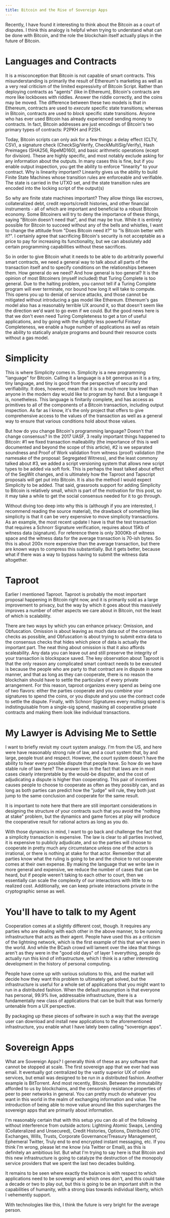 ```yaml
---
title: Bitcoin and the Rise of Sovereign Apps
---
```


Recently, I have found it interesting to think about the Bitcoin as a court of disputes. I think this analogy
is helpful when trying to understand what can be done with Bitcoin, and the role the blockchain itself actually
plays in the future of Bitcoin.

# Languages and Contracts

It is a misconception that Bitcoin is not capable of smart contracts. This misunderstanding is primarily the result
of Ethereum's marketing as well as a very real criticism of the limited expressivity of Bitcoin Script. Rather than deploying contracts as "agents" (like in Ethereum), Bitcoin's contracts are more like lockboxes with riddles. Answer the riddle correctly, and the coins may be moved. The difference between these two models is that in Ethereum, contracts are used to *execute* specific state transitions; whereas in Bitcoin, contracts are used to *block* specific state transitions. Anyone who has ever used Bitcoin has already experienced sending money to contracts. In fact, Bitcoin addresses are just encodings of Bitcoin's two primary types of contracts: P2PKH and P2SH.

Today, Bitcoin scripts can only ask for a few things: a delay effect (CLTV, CSV), a signature check (CheckSig/Verify, CheckMultiSig/Verify), Hash Preimages (SHA256, RipeMD160), and basic arithmetic operations (ecept for division). These are highly specific, and most notably exclude asking for any information about the outputs. In many cases this is fine, but if you enable output inspection, you get the ability to enforce "linearity" to your contract. Why is linearity important? Linearity gives us the ability to build Finite State Machines whose transition rules are enforceable and verifiable. The state is carried in the UTXO set, and the state transition rules are encoded into the locking script of the output(s)

So why are finite state machines important? They allow things like escrows, collateralized debt, credit reports/credit histories, and other financial instruments - all of which are important and beneficial to a robust Bitcoin economy. Some Bitcoiners will try to deny the importance of these things, saying "Bitcoin doesn't need that", and that may be true. While it is entirely possible for Bitcoin to succeed without any of the bells and whistles, I want to change the attitude from "Does Bitcoin need it?" to "Is Bitcoin better with it?". I certainly agree that sacrificing Bitcoin's security is not acceptable as a price to pay for increasing its functionality, but we can absolutely add certain programming capabilities without these sacrifices.

So in order to give Bitcoin what it needs to be able to do arbitrarily powerful smart contracts, we need a
general way to talk about all parts of the transaction itself and to specify conditions on the relationships
between them. How general do we need? And how general is too general? It is the opinion of most Bitcoiners (myself
included) that Turing Complete is too general. Due to the halting problem, you cannot tell if a Turing Complete
program will ever terminate, nor bound how long it will take to compute. This opens you up to denial of service
attacks, and those cannot be mitigated without introducing a gas model like Ethereum. Ethereum's gas model also
has a reasonably terrible UX around it, so that doesn't seem like the direction we'd want to go even
if we could. But the good news here is that we don't even need Turing Completeness to get a ton of useful
applications, and by going with the slightly less powerful Finitary Completeness, we enable a huge number of
applications as well as retain the ability to statically analyze programs and bound their resource costs without a
gas model.

# Simplicity

This is where Simplicity comes in. Simplicity is a new programming "language" for Bitcoin. Calling it a language
is a bit generous as it is a tiny, tiny language, and tiny is good from the perspective of security and verifiability. It does, however, mean that it is so much more low level than anyone in the modern day would like to program by hand. But a language it is, nonetheless. This language is finitarily complete, and has access as primitives to all of the components of a Bitcoin transaction, including output inspection. As far as I know, it's the only project that offers to give comprehensive access to the values of the transaction as well as a general way to ensure that various conditions hold about those values.

But how do you change Bitcoin's programming language? Doesn't that change consensus? In the 2017 UASF, 3 really
important things happened to Bitcoin: #1 we fixed transaction malleability (the importance of this is well
documented and beyond the scope of this article), #2 is we separated soundness and Proof of Work validation from
witness (proof) validation (the namesake of the proposal: Segregated Witness), and the least commony talked about
#3, we added a script versioning system that allows new script types to be added via soft fork. This is perhaps
the least talked about effect of the SegWit changes, and is ultimately how the Taproot and Tapscript proposals
will get put into Bitcoin. It is also the method I would expect Simplicity to be added. That said, grassroots support for adding Simplicity to Bitcoin is relatively small, which is part of the motivation for this post, so it may take a while to get the social consensus needed for it to go through.

Without diving too deep into why this is (although if you are interested, I recommend reading the source material),
the drawback of something like simplicity is that it can be very expensive to move simplicity transactions. As an
example, the most recent update I have is that the test transaction that requires a Schnorr Signature verification,
requires about 15Kb of witness data (signature). For reference there is only 3000Kb of witness space and the
witness data for the average transaction is 70-ish bytes. So this is about 200x more expensive than the average
transaction, but there are known ways to compress this substantially. But it gets better, because what if there was
a way to bypass having to submit the witness data altogether.

# Taproot

Earlier I mentioned Taproot. Taproot is probably the most important proposal happening in Bitcoin right now, and it
is primarily sold as a large improvement to privacy, but the way by which it goes about this massively improves a
number of other aspects we care about in Bitcoin, not the least of which is scalability.

There are two ways by which you can enhance privacy: Omission, and Obfuscation. Omission is about leaving as much
data out of the consensus checks as possible, and Obfuscation is about trying to submit extra data to the consensus
checks that hides which piece of data is actually the important part. The neat thing about omission is that it also
affords scaleability. Any data you can leave out and still preserve the integrity of your transaction is
blockspace saved. The key observation about Taproot is that the only reason any complicated smart contract
needs to be executed is because the people who are party to that contract are in dispute in some manner, and that
as long as they can cooperate, there is no reason the blockchain should have to settle the particulars of every
private arrangement. For this reason, taproot organizes every spend as being one of two flavors: either the
parties cooperate and you combine your signatures to spend the coins, or you dispute and you use the contract code
to settle the dispute. Finally, with Schnorr Signatures every multisig spend is indistinguisable from a single-sig
spend, masking all cooperative private contracts and making them look like individual transactions.

# My Lawyer is Advising Me to Settle

I want to briefly revisit my court system analogy. I'm from the US, and here were have reasonably strong rule of
law, and a court system that, by and large, people trust and respect. However, the court system doesn't have the
ability to hear every possible dispute that people have. So how do we have stable rule of law here? The answer lies
in the fact that laws are in most cases clearly interpretable by the would-be disputer, and the cost of
adjudicating a dispute is higher than cooperating. This pair of incentives causes people to choose to cooperate
as often as they possibly can, and as long as both parties can predict how the "judge" will rule, they both just
jump to the same conclusion and cooperate for the same result.

It is important to note here that there are still important considerations in designing the structure of your
contracts such that you avoid the "nothing at stake" problem, but the dynamics and game forces at play will
produce the cooperative result for rational actors as long as you do.

With those dynamics in mind, I want to go back and challenge the fact that a simplicity transaction is expensive.
The law is clear to all parties involved, it is expensive to publicly adjudicate, and so the parties will choose
to cooperate in pretty much any circumstance unless one of the actors is irrational, or there is nothing at stake
for that actor. Remember that all parties know what the ruling is going to be and the choice to not cooperate
comes at their own expense. By making the language that we write law in more general and expensive, we reduce the
number of cases that can be heard, but if people weren't taking to each other to court, then we essentially can
scale the complexity of our interactions with little to no realized cost. Additionally, we can keep private
interactions private in the cryptographic sense as well.

# You'll have to talk to my Agent

Cooperation comes at a slightly different cost, though. It requires any parties who are dealing with each other in
the above manner, to be running infrastructure that acts as their agent. People have used this as a criticism of
the lightning network, which is the first example of this that we've seen in the world. And while the BCash crowd
will lament over the idea that things aren't as they were in the "good old days" of layer 1 everything, people do
actually run this kind of infrastructure, which I think is a rather interesting development in the history of
personal computing.

People have come up with various solutions to this, and the market will decide how they want this problem to
ultimately get solved, but the infrastructure is useful for a whole set of applications that you might want to run
in a distributed fashion. When the default assumption is that everyone has personal, 99.9% live, addressable
infrastructure, there is a fundamentally new class of applications that can be built that was formerly untenable
from a UX perspective.

By packaging up these pieces of software in such a way that the average user can download and install new
applications to the aforementioned infrastructure, you enable what I have lately been calling "sovereign apps".

# Sovereign Apps

What are Sovereign Apps? I generally think of these as any software that cannot be stopped at scale.
The first sovereign app that we ever had was email. It eventually got centralized by the vastly superior UX of
online services, but email was designed to be run in a distributed fashion. Another example is BitTorrent. And most
recently, Bitcoin. Between the immutability afforded to us by blockchains, and the censorship resistance properties
of peer to peer networks in general. You can pretty much do whatever you want in this world in the realm of
exchanging information and value. The introduction of being able to move value around like this supercharges the
sovereign apps that are primarily about information.

I'm reasonably certain that with this setup you can do all of the following without interference from outside
actors: Lightning Atomic Swaps, Lending (Collateralized and Unsecured), Credit Histories, Options, Distributed OTC
Exchanges, Wills, Trusts, Corporate Governance/Treasury Management, Ephemeral Twitter, Truly end to end encrypted
instant messaging, etc. If you think I'm wrong, please let me know (via Twitter or Email), as this is definitely
an ambitious list. But what I'm trying to say here is that Bitcoin and this new infrastructure is going to
catalyze the destruction of the monopoly service providers that we spent the last two decades building.

It remains to be seen where exactly the balance is with respect to which applications need to be sovereign and
which ones don't, and this could take a decade or two to play out, but this is going to be an important shift in
the capabilities of humanity, with a strong bias towards individual liberty, which I vehemently support.

With technologies like this, I think the future is very bright for the average person.